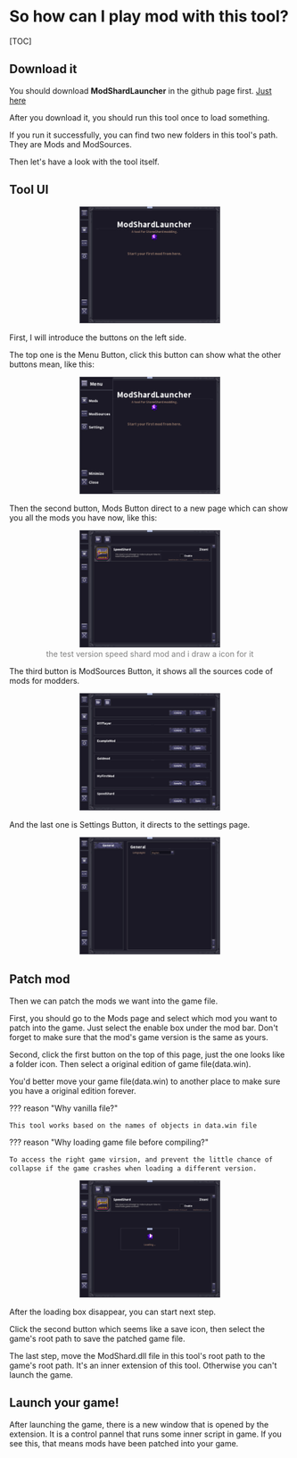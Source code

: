 # So how can I play mod with this tool?

[TOC]

## Download it

You should download **ModShardLauncher** in the github page first. 
[Just here](https://github.com/DDDDDragon/ModShardLauncher/releases)

After you download it, you should run this tool once to load something.

If you run it successfully, you can find two new folders in this tool's path. They are Mods and ModSources.

Then let's have a look with the tool itself.

## Tool UI

<center><img src="../img/tool_UI.png" width=50%></center>

First, I will introduce the buttons on the left side.

The top one is the Menu Button, click this button can show what the other buttons mean, like this:

<center><img src="../img/tool_UI2.png" width=50%></center>

Then the second button, Mods Button direct to a new page which can show you all the mods you have now, like this:

<center><img src="../img/tool_UI3.png" width=50%></center>
<center style="color:Gray">
the test version speed shard mod and i draw a icon for it
</center>

The third button is ModSources Button, it shows all the sources code of mods for modders.

<center><img src="../img/tool_UI4.png" width=50%></center>

And the last one is Settings Button, it directs to the settings page.

<center><img src="../img/tool_UI5.png" width=50%></center>

## Patch mod

Then we can patch the mods we want into the game file.

First, you should go to the Mods page and select which mod you want to patch into the game. Just select the enable box under the mod bar. Don't forget to make sure that the mod's game version is the same as yours.

Second, click the first button on the top of this page, just the one looks like a folder icon. Then select a original edition of game file(data.win).

You'd better move your game file(data.win) to another place to make sure you have a original edition forever.

??? reason "Why vanilla file?"

    This tool works based on the names of objects in data.win file

??? reason "Why loading game file before compiling?"

    To access the right game virsion, and prevent the little chance of collapse if the game crashes when loading a different version.

<center><img src="../img/tool_UI6.png" width=50%></center>

After the loading box disappear, you can start next step.

Click the second button which seems like a save icon, then select the game's root path to save the patched game file.

The last step, move the ModShard.dll file in this tool's root path to the game's root path. It's an inner extension of this tool. Otherwise you can't launch the game. 

## Launch your game!

After launching the game, there is a new window that is opened by the extension. It is a control pannel that runs some inner script in game. If you see this, that means mods have been patched into your game.